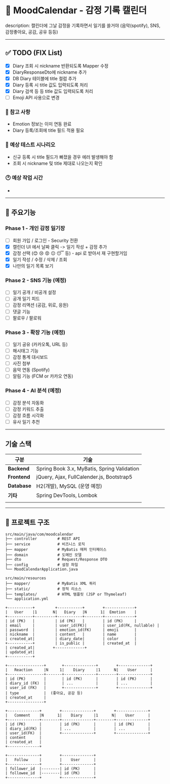 # 📘 MoodCalendar - 감정 기록 캘린더

description: 캘린더에 그날 감정을 기록하면서 일기를
쓸거야 (음악(spotify), SNS, 감정좋아요, 공감, 공유 등등)

---

## ✅ TODO (FIX List)

- [x] Diary 조회 시 nickname 반환되도록 Mapper 수정
- [x] DiaryResponseDto에 nickname 추가
- [x] DB Diary 테이블에 title 컬럼 추가
- [x] Diary 등록 시 title 값도 입력되도록 처리
- [x] Diary 검색 등 등 title 값도 입력되도록 처리
- [ ] Emoji API 사용으로 변경

### 📌 참고 사항

- Emotion 정보는 이미 연동 완료
- Diary 등록/조회에 title 필드 적용 필요

### 🧪 예상 테스트 시나리오

- 신규 등록 시 title 필드가 빠졌을 경우 에러 발생해야 함
- 조회 시 nickname 및 title 제대로 나오는지 확인

### 🕐 예상 작업 시간

-

---

## 📌 주요기능

### Phase 1 - 개인 감정 일기장

- [ ] 회원 가입 / 로그인 - Security 전환
- [x] 캘린더 UI 에서 날짜 클릭 -> 일기 작성 + 감정 추가
- [x] 감정 선택 (😊 😢 😡 😐 😴 등) - api 로 받아서 재 구현할거임
- [x] 일기 작성 / 수정 / 삭제 / 조회
- [x] 나만의 일기 목록 보기

### Phase 2 - SNS 기능 (예정)

- [ ] 일기 공개 / 비공개 설정
- [ ] 공개 일기 피드
- [ ] 감정 리액션 (공감, 위로, 응원)
- [ ] 댓글 기능
- [ ] 팔로우 / 팔로워

### Phase 3 - 확장 기능 (예정)

- [ ] 일기 공유 (카카오톡, URL 등)
- [ ] 해시태그 기능
- [ ] 감정 통계 대시보드
- [ ] 사진 첨부
- [ ] 음악 연동 (Spotify)
- [ ] 알림 기능 (FCM or 카카오 연동)

### Phase 4 - AI 분석 (예정)

- [ ] 감정 분석 자동화
- [ ] 감정 키워드 추출
- [ ] 감정 흐름 시각화
- [ ] 유사 일기 추천

---

## 기술 스택

| 구분         | 기술                                        |
| ------------ | ------------------------------------------- |
| **Backend**  | Spring Book 3.x, MyBatis, Spring Validation |
| **Frontend** | jQuery, Ajax, FullCalender.js, Bootstrap5   |
| **Database** | H2(개발), MySQL (운영 예정)                 |
| **기타**     | Spring DevTools, Lombok                     |
|              |

---

## 📂 프로젝트 구조

```plaintext
src/main/java/com/moodcalendar
├── controller         # REST API
├── service            # 비즈니스 로직
├── mapper             # MyBatis 매퍼 인터페이스
├── domain             # 도메인 모델
├── dto                # Request/Response DTO
├── config             # 설정 파일
└── MoodCalendarApplication.java

src/main/resources
├── mapper/            # MyBatis XML 쿼리
├── static/            # 정적 리소스
├── templates/         # HTML 템플릿 (JSP or Thymeleaf)
└── application.yml

```

```
+-----------+         +-----------+        +-------------+
|   User    |1       N|   Diary   |N      1|  Emotion    |
+-----------+---------+-----------+--------+-------------+
| id (PK)   |         | id (PK)   |        | id (PK)     |
| email     |         | user_id(FK)|       | user_id(FK, nullable) |
| password  |         | emotion_id(FK)     | emoji       |
| nickname  |         | content   |        | name        |
| created_at|         | diary_date|        | color       |
+-----------+         | is_public |        | created_at  |
| created_at|        +-------------+
| updated_at|
+-----------+

+----------------+       +--------------+        +--------------+
|   Reaction     |N     1|    Diary     |1      N|    User      |
+----------------+-------+--------------+--------+--------------+
| id (PK)        |       | id (PK)      |        | id (PK)      |
| diary_id (FK)  |       | ...          |        | ...          |
| user_id (FK)   |       +--------------+        +--------------+
| type           |  (좋아요, 공감 등)
| created_at     |
+----------------+

+--------------+        +--------------+        +--------------+
|   Comment    |N      1|    Diary     |1      N|    User      |
+--------------+--------+--------------+--------+--------------+
| id (PK)      |        | id (PK)      |        | id (PK)      |
| diary_id(FK) |        | ...          |        | ...          |
| user_id(FK)  |        +--------------+        +--------------+
| content      |
| created_at   |
+--------------+

+--------------+        +--------------+
|   Follow     |        |    User      |
+--------------+        +--------------+
| follower_id  |--------| id (PK)      |
| followee_id  |--------| id (PK)      |
+--------------+        +--------------+
```
